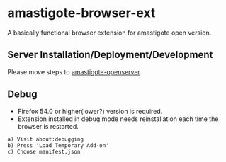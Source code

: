 # amastigote-browser-ext

A basically functional browser extension for amastigote open version.

## Server Installation/Deployment/Development

Please move steps to [amastigote-openserver](https://github.com/amastigote/amastigote-openserver).

## Debug

- Firefox 54.0 or higher(lower?) version is required.
- Extension installed in debug mode needs reinstallation each time the browser is restarted.
```
a) Visit about:debugging
b) Press 'Load Temporary Add-on'
c) Choose manifest.json
```
